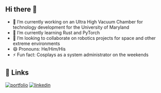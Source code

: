 ## Hi there 👋

<!--
**Snoozebot3000/Snoozebot3000** is a ✨ _special_ ✨ repository because its `README.md` (this file) appears on your GitHub profile.

Here are some ideas to get you started:

- 🔭 I’m currently working on ...
- 🌱 I’m currently learning ...
- 👯 I’m looking to collaborate on ...
- 🤔 I’m looking for help with ...
- 💬 Ask me about ...
- 📫 How to reach me: ...
- 😄 Pronouns: ...
- ⚡ Fun fact: ...
-->
- 🔭 I’m currently working on an Ultra High Vacuum Chamber for technology development for the University of Maryland
- 🌱 I’m currently learning Rust and PyTorch
- 👯 I’m looking to collaborate on robotics projects for space and other extreme environments
- 😄 Pronouns: He/Him/His
- ⚡ Fun fact: Cosplays as a system administrator on the weekends

## 🔗 Links
[![portfolio](https://img.shields.io/badge/my_portfolio-000?style=for-the-badge&logo=ko-fi&logoColor=white)](https://limpar.is/)
[![linkedin](https://img.shields.io/badge/linkedin-0A66C2?style=for-the-badge&logo=linkedin&logoColor=white)](https://www.linkedin.com/nicholas-limparis)
<!-- [![twitter](https://img.shields.io/badge/twitter-1DA1F2?style=for-the-badge&logo=twitter&logoColor=white)](https://twitter.com/) -->
